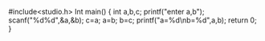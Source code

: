 #include<studio.h>
Int main()
{
int a,b,c;
printf("enter a,b");
scanf("%d%d",&a,&b);
c=a;
a=b;
b=c;
printf("a=%d\nb=%d",a,b);
return 0;
}

